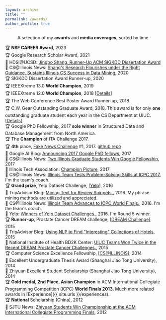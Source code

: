 ```yaml
---
layout: archive
title: ""
permalink: /awards/
author_profile: true
---
```


<p align="center">
A selection of my <b>awards</b> and <b>media coverages</b>, sorted by time.
</p> 

🏆 **NSF CAREER Award**, 2023
<br/>
🏆 Google Research Scholar Award, 2021
<br/>
📢 HDSI@UCSD: [Jingbo Shang, Runner-Up ACM SIGKDD Dissertation Award](https://datascience.ucsd.edu/jingbo-shang-wins-acm-sigkdd-dissertation-award/)
<br/>
📢 CS@Illinois News: [Shang's Research Flourishes under the Right Guidance, Sustains Illinois CS Success in Data Mining](https://cs.illinois.edu/news/shangs-research-flourishes-under-the-right-guidance-sustains-illinois-cs-success-in-data-mining), 2020
<br/>
🏆 SIGKDD Dissertation Award Runner-up, 2020
<br/>
🏆 IEEEXtreme 13.0 **World Champion**, 2019
<br/>
🏆 IEEEXtreme 12.0 **World Champion**, 2018 [[Details](https://ieeextreme.org/wp-content/uploads/2018/11/IEEEXtreme-12.0-Global-Ranking.pdf)]
<br/>
🏆 The Web Conference Best Poster Award Runner-up, 2018
<br/>
🏆 C.W. Gear Outstanding Graduate Award, 2018. This award is for only **one** outstanding graduate student each year in the CS Department at UIUC. [[Details](https://cs.illinois.edu/about-us/awards/graduate-fellowships-awards/cw-gear-outstanding-graduate-student)]
<br/>
🏆 Google PhD Fellowship, 2017 **sole winner** in Structured Data and Database Management from North America.
<br/>
🏆 The **Champion** of ITA Challenge 2017.
<br/>
🏆 **4th** place, [Fake News Challenge](http://www.fakenewschallenge.org/) \#1, 2017. [github repo](https://github.com/shangjingbo1226/fnc-1)
<br/>
📢 Google AI Blog: [Announcing 2017 Google PhD fellows](https://research.googleblog.com/2017/04/announcing-2017-google-phd-fellows-for.html), 2017
<br/>
📢 CS@Illinois News: [Two Illinois Graduate Students Win Google Fellowship](http://www.grad.illinois.edu/news/two-illinois-graduate-students-win-google-fellowship), 2017
<br/>
📢 Illinois Tech Association: [Champion Picture](https://www.itatechchallenge.com/final-challenge?lightbox=dataItem-j9eju6ou3), 2017
<br/>
📢 CS@Illinois News: [Illinois Team Tests Problem-Solving Skills at ICPC 2017.](https://cs.illinois.edu/news/cs-illinois-team-tests-problem-solving-skills-icpc-2017) I'm the team's coach.
<br/>
🏆 **Grand prize**, Yelp Dataset Challenge, [[Yelp](https://www.yelp.com/dataset_challenge)], 2016
<br/>
📢 TripAdvisor Blog: [Mining Text for Review Snippets.](http://engineering.tripadvisor.com/mining-text-review-snippets/), 2016. My phrase mining methods are utilized and appreciated.
<br/>
📢 CS@Illinois News: [Illinois Team Advances to ICPC World Finals.](https://cs.illinois.edu/news/cs-illinois-team-tests-problem-solving-skills-icpc-2017), 2016. I'm the team's coach.
<br/>
📢 Yelp: [Winners of Yelp Dataset Challenges.](https://www.yelp.com/dataset/challenge/winners), 2016. I'm Round 5 winner.
<br/>
🏆 **Runner-up**, Prostate Cancer DREAM challenge, [[DREAM Challenge](https://www.synapse.org/#!Synapse:syn2813558/wiki/)], 2015
<br/>
📢 TripAdvisor Blog: [Using NLP to Find "Interesting" Collections of Hotels](http://engineering.tripadvisor.com/using-nlp-to-find-interesting-collections-of-hotels/), 2015
<br/>
📢 National Institute of Health BD2K Center: [UIUC Teams Won Twice in the Recent DREAM Prostate Cancer Challenges.](https://bd2kccc.org/2015/11/04/uiuc-teams-won-twice-in-the-recent-dream-challenges/), 2015
<br/>
🏆 Computer Science Excellence Fellowship, [[CS@ILLINOIS](https://cs.illinois.edu/about-us/awards/graduate-fellowships-awards/computer-science-excellence-fellowship)], 2014
<br/>
📢 Excellent Undergraduate Thesis Award (Shanghai Jiao Tong University), 2014
<br/>
📢 Zhiyuan Excellent Student Scholarship (Shanghai Jiao Tong University), 2014
<br/>
🏆 **Gold medal, 2nd Place, Asian Champion** in ACM International Collegiate Programming Competition (ICPC) **World Finals 2013**. Much more related awards in [Experience]({{ site.urls }}/experiences).
<br/>
🏆 **National** Scholarship (China), 2012
<br/>
📢 SJTU News: [Zhiyuan Students Win Championship at the ACM International Collegiate Programming Finals](http://zhiyuan.sjtu.edu.cn/articles/703), 2012
